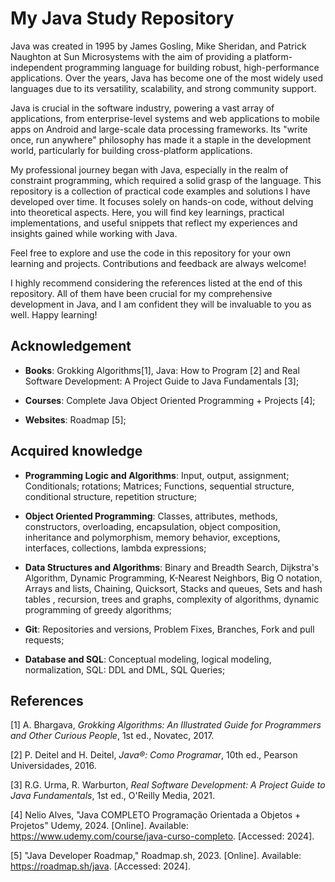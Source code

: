 
# My Java Study Repository

Java was created in 1995 by James Gosling, Mike Sheridan, and Patrick Naughton at Sun Microsystems with the aim of providing a platform-independent programming language for building robust, high-performance applications. Over the years, Java has become one of the most widely used languages due to its versatility, scalability, and strong community support.

Java is crucial in the software industry, powering a vast array of applications, from enterprise-level systems and web applications to mobile apps on Android and large-scale data processing frameworks. Its "write once, run anywhere" philosophy has made it a staple in the development world, particularly for building cross-platform applications.

My professional journey began with Java, especially in the realm of constraint programming, which required a solid grasp of the language. This repository is a collection of practical code examples and solutions I have developed over time. It focuses solely on hands-on code, without delving into theoretical aspects. Here, you will find key learnings, practical implementations, and useful snippets that reflect my experiences and insights gained while working with Java.

Feel free to explore and use the code in this repository for your own learning and projects. Contributions and feedback are always welcome!

I highly recommend considering the references listed at the end of this repository. All of them have been crucial for my comprehensive development in Java, and I am confident they will be invaluable to you as well. Happy learning!

## Acknowledgement


- **Books**: Grokking Algorithms[1], Java: How to Program [2] and Real Software Development: A Project Guide to Java Fundamentals [3];

- **Courses**: Complete Java Object Oriented Programming + Projects [4];

- **Websites**: Roadmap [5];


## Acquired knowledge

- **Programming Logic and Algorithms**: Input, output, assignment; Conditionals; rotations; Matrices; Functions, sequential structure, conditional structure, repetition structure;

- **Object Oriented Programming**: Classes, attributes, methods, constructors, overloading, encapsulation, object composition, inheritance and polymorphism, memory behavior, exceptions, interfaces, collections, lambda expressions;

- **Data Structures and Algorithms**: Binary and Breadth Search, Dijkstra's Algorithm, Dynamic Programming, K-Nearest Neighbors, Big O notation, Arrays and lists, Chaining, Quicksort, Stacks and queues, Sets and hash tables , recursion, trees and graphs, complexity of algorithms, dynamic programming of greedy algorithms;

- **Git**: Repositories and versions, Problem Fixes, Branches, Fork and pull requests;

- **Database and SQL**: Conceptual modeling, logical modeling, normalization, SQL: DDL and DML, SQL Queries;
## References

[1] A. Bhargava, *Grokking Algorithms: An Illustrated Guide for Programmers and Other Curious People*, 1st ed., Novatec, 2017.

[2] P. Deitel and H. Deitel, *Java®: Como Programar*, 10th ed., Pearson Universidades, 2016.

[3] R.G. Urma, R. Warburton, *Real Software Development: A Project Guide to Java Fundamentals*, 1st ed., O'Reilly Media, 2021.

[4] Nelio Alves, "Java COMPLETO Programação Orientada a Objetos + Projetos" Udemy, 2024. [Online]. Available: https://www.udemy.com/course/java-curso-completo. [Accessed: 2024].

[5] "Java Developer Roadmap," Roadmap.sh, 2023. [Online]. Available: https://roadmap.sh/java. [Accessed: 2024].
